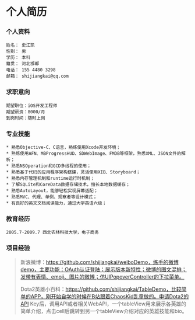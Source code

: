 # 个人简历
### 个人资料
    姓名： 史江凯 						 		
    性别： 男						 			
    学历： 本科  
    籍贯： 河北邯郸  
    电话： 155 4480 3298                     
    邮箱： shijiangkai@qq.com
### 求职意向
    期望职位：iOS开发工程师					
    期望薪资：8000/月  
    到岗时间：随时上岗
### 专业技能
    * 熟悉Objective-C、C语言，熟练使用Xcode开发环境；
    * 熟练使用AFN、MBProgressHUD、SDWebImage、FMDB等框架，熟悉XML、JSON文件的解析；
    * 熟悉NSOperation和GCD多线程的使用；
    * 熟悉基于代码的应用程序架构搭建，灵活使用XIB、Storyboard；
    * 熟悉内存管理机制和runtime运行时机制；
    * 了解SQLite和CoreData数据存储技术，擅长本地数据缓存；
    * 熟悉AutoLayout，能够轻松实现屏幕适配；
    * 熟悉MVC、代理、单例、观察者等设计模式；
    * 有良好的英文文档阅读能力，通过大学英语六级；  

### 教育经历

    2005.7-2009.7 西北农林科技大学，电子商务

### 项目经验

>新浪微博：https://github.com/shijiangkai/weiboDemo，练手的微博demo，主要功能：OAuth认证登陆；展示版本新特性；微博的图文混排；发带有表情、emoji、图片的微博；仿UIPopoverController的下拉菜单。
>
>Dota2英雄小百科：https://github.com/shijiangkai/TableDemo，比较简单的APP，刚开始自学的时候在B站跟着ChaosKid乱童做的。申请Dota2的API Key后，调用API或者相关WebAPI，一个tableView用来展示各英雄的简单介绍，点击cell后跳转到另一个tableView介绍对应的英雄技能和bio。
